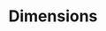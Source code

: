 ---
bigquery: https://console.cloud.google.com/bigquery?p=covid-19-dimensions-ai&page=table&d=data&t=publications
contributors: Digital Science, https://www.digital-science.com/
cost: Free for personal, non-commercial use.
description: Dimensions contains more than 100 million publications, ranging from
  articles published in scholarly journals, books and book chapters, to preprints
  and conference proceedings. All publications are contextualized with linked data
  sets, funding, publications, patents, clinical trials, and policy documents. You
  can also view associated categories, funders, institutions, and researcher profiles.
documentation: https://docs.dimensions.ai/bigquery/index.html
last_edit: Mon, 04 Apr 2022 19:04:00 GMT
location: https://www.dimensions.ai/products/free/
maintained_by: Digital Science, https://www.digital-science.com/
schema_fields: '[''email_address'', ''doi'', ''funding_amount'', ''research_org_cities'',
  ''ipcr'', ''priority_date'', ''altmetrics'', ''funding_aud'', ''pmid'', ''parent_id'',
  ''funding_jpy'', ''relationships'', ''funding_eur'', ''family_members_ids'', ''aliases'',
  ''license'', ''category_hrcs_hc'', ''external_ids'', ''supporting_grant_ids'', ''jurisdiction'',
  ''mesh_headings'', ''category_sdg'', ''name'', ''end_year'', ''researcher_ids'',
  ''category_bra'', ''proceedings_title'', ''book_title'', ''isbn'', ''current_assignee'',
  ''year'', ''associated_publication_arxiv_id'', ''legal_events'', ''brief_title'',
  ''funder_org_countries'', ''conference'', ''date_normal'', ''granted_year'', ''date_print'',
  ''publisher'', ''funding_details'', ''start_year'', ''family_count'', ''publication_ids'',
  ''start_date'', ''linkout'', ''expiration_date'', ''funder_org'', ''metrics'', ''funding_chf'',
  ''phase'', ''labels'', ''original_abstract'', ''citations_count'', ''open_access_categories_v2'',
  ''legal_status'', ''end_date'', ''associated_publication_doi'', ''research_org_state_names'',
  ''subtitles'', ''funder_org_cities'', ''gender'', ''granted_date'', ''editors'',
  ''citations'', ''language'', ''conditions'', ''category_icrp_cso'', ''research_orgs'',
  ''original_assignee_countries'', ''cited_by_ids'', ''types'', ''issue'', ''date_inserted'',
  ''category_hra'', ''original_assignee'', ''id'', ''journal'', ''created_date'',
  ''embargo_date'', ''title'', ''interventions'', ''links'', ''research_org_state_codes'',
  ''repository_url'', ''book_series_title'', ''wikipedia_url'', ''current_assignee_countries'',
  ''funding_cad'', ''citation_string'', ''repository_name'', ''filing_year'', ''associated_publication_id'',
  ''acronym'', ''type'', ''grant_number'', ''categories'', ''acronyms'', ''date_imported_gbq'',
  ''active_years'', ''journal_lists'', ''status'', ''funding_cny'', ''concepts'',
  ''category_rcdc'', ''mesh_terms'', ''category_for'', ''date_online'', ''open_access_categories'',
  ''eisbn'', ''associated_grant_ids'', ''expiration_year'', ''research_org_city_names'',
  ''established'', ''address'', ''filing_status'', ''pmcid'', ''foa_number'', ''date_modified'',
  ''research_org_countries'', ''resulting_publication_doi'', ''research_org_country_names'',
  ''priority_year'', ''arxiv_id'', ''authors'', ''funder_countries'', ''current_assignee_orgs'',
  ''inventor_names'', ''assignee_countries'', ''resulting_publication_ids'', ''filing_date'',
  ''funder_orgs'', ''original_assignee_orgs'', ''original_title'', ''funding_usd'',
  ''category_icrp_ct'', ''abstract'', ''date'', ''acknowledgements'', ''patent_ids'',
  ''funding_currency'', ''publication_date'', ''description'', ''funder_org_state_codes'',
  ''funding_nzd'', ''source_id'', ''funding_gbp'', ''family_id'', ''clinical_trial_ids'',
  ''investigators'', ''volume'', ''reference_ids'', ''category_hrcs_rac'', ''repository_id'',
  ''pages'', ''registry'', ''category_uoa'', ''assignee_orgs'', ''funder_org_acronyms'',
  ''cpc'', ''organisation_details'', ''kind'', ''publication_year'', ''associated_publication_pmid'',
  ''application_number'']'
shortname: dimensions
tags:
- scholarly literature
- patents
- funding
- clinical trials
- academic profiles
terms_of_use: 'Use of both the Dimensions COVID-19 dataset and full Dimensions dataset
  are subject to the Dimensions Terms of use: https://www.dimensions.ai/policies-terms-legal '
title: Dimensions
uuid: dcff88bd-fe6b-4fdb-8159-809bf9d7bc1c
---